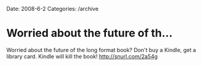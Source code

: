 Date: 2008-6-2
Categories: /archive

# Worried about the future of th...

Worried about the future of the long format book? Don't buy a Kindle, get a library card. Kindle will kill the book! http://snurl.com/2a54g
